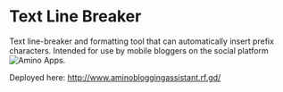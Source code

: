 # Text Line Breaker
Text line-breaker and formatting tool that can automatically insert prefix characters.
Intended for use by mobile bloggers on the social platform ![Amino Apps](https://aminoapps.com/).

Deployed here: http://www.aminobloggingassistant.rf.gd/
